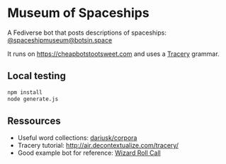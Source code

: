 # Museum of Spaceships

A Fediverse bot that posts descriptions of spaceships: [@spaceshipmuseum@botsin.space](https://botsin.space/@spaceshipmuseum)

It runs on <https://cheapbotstootsweet.com> and uses a [Tracery](https://github.com/galaxykate/tracery) grammar.

## Local testing

```sh
npm install
node generate.js
```

## Ressources

- Useful word collections: [dariusk/corpora](https://github.com/dariusk/corpora)
- Tracery tutorial: <http://air.decontextualize.com/tracery/>
- Good example bot for reference: [Wizard Roll Call](https://cheapbotstootsweet.com/source/?url=https://botsin.space/@wizard_roll_call)
